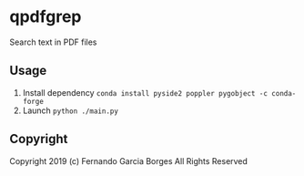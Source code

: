 # qpdfgrep

Search text in PDF files

## Usage 

1. Install dependency `conda install pyside2 poppler pygobject -c conda-forge`
2. Launch `python ./main.py`

## Copyright

Copyright 2019 (c) Fernando Garcia Borges All Rights Reserved
